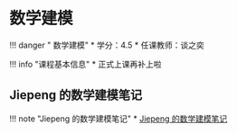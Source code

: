 # 数学建模
!!! danger " 数学建模"
    * 学分：4.5
    * 任课教师：谈之奕

!!! info "课程基本信息"
    * 正式上课再补上啦

## Jiepeng 的数学建模笔记
!!! note "Jiepeng 的数学建模笔记"
    * [Jiepeng 的数学建模笔记](https://note.jiepeng.tech/Fundemental/Mathematical-Modeling/)